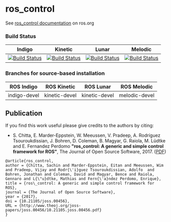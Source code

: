 ros_control
===========

See [ros_control documentation](http://wiki.ros.org/ros_control) on ros.org

### Build Status

Indigo | Kinetic | Lunar | Melodic
------ | ------ | ------ | ------
[![Build Status](https://travis-ci.org/ros-controls/ros_control.png?branch=indigo-devel)](https://travis-ci.org/ros-controls/ros_control) | [![Build Status](https://travis-ci.org/ros-controls/ros_control.png?branch=kinetic-devel)](https://travis-ci.org/ros-controls/ros_control) | [![Build Status](https://travis-ci.org/ros-controls/ros_control.png?branch=kinetic-devel)](https://travis-ci.org/ros-controls/ros_control) | [![Build Status](https://travis-ci.org/ros-controls/ros_control.png?branch=melodic-devel)](https://travis-ci.org/ros-controls/ros_control)



### Branches for source-based installation

| ROS Indigo  | ROS Kinetic | ROS Lunar | ROS Melodic |
| ------------- | ------------- | ------------- | ------------- |
| indigo-devel  | kinetic-devel  | kinetic-devel | melodic-devel |


## Publication

If you find this work useful please give credits to the authors by citing:

* S. Chitta, E. Marder-Eppstein, W. Meeussen, V. Pradeep, A. Rodríguez Tsouroukdissian, J. Bohren, D. Coleman, B. Magyar, G. Raiola, M. Lüdtke and E. Fernandez Perdomo
**"ros_control: A generic and simple control framework for ROS"**,
The Journal of Open Source Software, 2017. ([PDF](http://www.theoj.org/joss-papers/joss.00456/10.21105.joss.00456.pdf))

```
@article{ros_control,
author = {Chitta, Sachin and Marder-Eppstein, Eitan and Meeussen, Wim and Pradeep, Vijay and Rodr{\'i}guez Tsouroukdissian, Adolfo  and Bohren, Jonathan and Coleman, David and Magyar, Bence and Raiola, Gennaro and L{\"u}dtke, Mathias and Fern{\'a}ndez Perdomo, Enrique},
title = {ros\_control: A generic and simple control framework for ROS},
journal = {The Journal of Open Source Software},
year = {2017},
doi = {10.21105/joss.00456},
URL = {http://www.theoj.org/joss-papers/joss.00456/10.21105.joss.00456.pdf}
}
```
